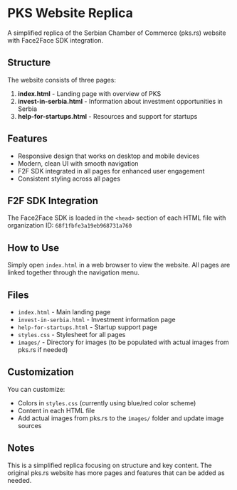 # PKS Website Replica

A simplified replica of the Serbian Chamber of Commerce (pks.rs) website with Face2Face SDK integration.

## Structure

The website consists of three pages:

1. **index.html** - Landing page with overview of PKS
2. **invest-in-serbia.html** - Information about investment opportunities in Serbia
3. **help-for-startups.html** - Resources and support for startups

## Features

- Responsive design that works on desktop and mobile devices
- Modern, clean UI with smooth navigation
- F2F SDK integrated in all pages for enhanced user engagement
- Consistent styling across all pages

## F2F SDK Integration

The Face2Face SDK is loaded in the `<head>` section of each HTML file with organization ID: `68f1fbfe3a19eb968731a760`

## How to Use

Simply open `index.html` in a web browser to view the website. All pages are linked together through the navigation menu.

## Files

- `index.html` - Main landing page
- `invest-in-serbia.html` - Investment information page
- `help-for-startups.html` - Startup support page
- `styles.css` - Stylesheet for all pages
- `images/` - Directory for images (to be populated with actual images from pks.rs if needed)

## Customization

You can customize:
- Colors in `styles.css` (currently using blue/red color scheme)
- Content in each HTML file
- Add actual images from pks.rs to the `images/` folder and update image sources

## Notes

This is a simplified replica focusing on structure and key content. The original pks.rs website has more pages and features that can be added as needed.

